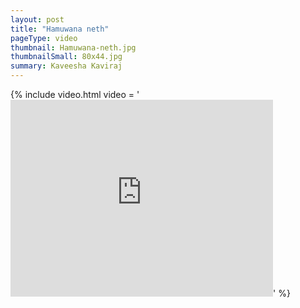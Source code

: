 ```yaml
---
layout: post
title: "Hamuwana neth"
pageType: video
thumbnail: Hamuwana-neth.jpg
thumbnailSmall: 80x44.jpg
summary: Kaveesha Kaviraj
---
```


{% include video.html video = '<iframe width="420" height="315" src="https://www.youtube.com/embed/6mJHuRxtpWk" frameborder="0" allowfullscreen></iframe>' %} 
